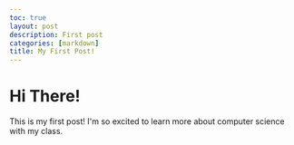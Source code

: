 ```yaml
---
toc: true
layout: post
description: First post
categories: [markdown]
title: My First Post!
---
```


# Hi There!

This is my first post! I'm so excited to learn more about computer science with my class. 
